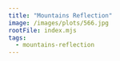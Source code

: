 ```yaml
---
title: "Mountains Reflection"
image: /images/plots/566.jpg
rootFile: index.mjs
tags:
  - mountains-reflection
---
```

